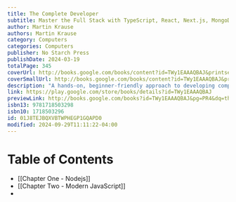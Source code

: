 ```yaml
---
title: The Complete Developer
subtitle: Master the Full Stack with TypeScript, React, Next.js, MongoDB, and Docker
author: Martin Krause
authors: Martin Krause
category: Computers
categories: Computers
publisher: No Starch Press
publishDate: 2024-03-19
totalPage: 345
coverUrl: http://books.google.com/books/content?id=TWy1EAAAQBAJ&printsec=frontcover&img=1&zoom=1&edge=curl&source=gbs_api
coverSmallUrl: http://books.google.com/books/content?id=TWy1EAAAQBAJ&printsec=frontcover&img=1&zoom=5&edge=curl&source=gbs_api
description: "A hands-on, beginner-friendly approach to developing complete web applications from the ground up, using JavaScript and its most popular frameworks, including Node.js and React.js. Whether you’ve been in the developer kitchen for decades or are just taking the plunge to do it yourself, The Complete Developer will show you how to build and implement every component of a modern stack—from scratch. You’ll go from a React-driven frontend to a fully fleshed-out backend with Mongoose, MongoDB, and a complete set of REST and GraphQL APIs, and back again through the whole Next.js stack. The book’s easy-to-follow, step-by-step recipes will teach you how to build a web server with Express.js, create custom API routes, deploy applications via self-contained microservices, and add a reactive, component-based UI. You’ll leverage command line tools and full-stack frameworks to build an application whose no-effort user management rides on GitHub logins. You’ll also learn how to: Work with modern JavaScript syntax, TypeScript, and the Next.js framework Simplify UI development with the React library Extend your application with REST and GraphQL APIs Manage your data with the MongoDB NoSQL database Use OAuth to simplify user management, authentication, and authorization Automate testing with Jest, test-driven development, stubs, mocks, and fakes Whether you’re an experienced software engineer or new to DIY web development, The Complete Developer will teach you to succeed with the modern full stack. After all, control matters. Covers: Docker, Express.js, JavaScript, Jest, MongoDB, Mongoose, Next.js, Node.js, OAuth, React, REST and GraphQL APIs, and TypeScript"
link: https://play.google.com/store/books/details?id=TWy1EAAAQBAJ
previewLink: http://books.google.com/books?id=TWy1EAAAQBAJ&pg=PR4&dq=the+complete+developer&hl=&as_pt=BOOKS&cd=2&source=gbs_api
isbn13: 9781718503298
isbn10: 1718503296
id: 01J8TEJBQXVBTWPHEGP1GQAPD0
modified: 2024-09-29T11:11:22-04:00
---
```

# Table of Contents
- [[Chapter One - Nodejs]]
- [[Chapter Two - Modern JavaScript]]
- 